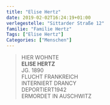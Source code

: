 ```yaml
---
title: "Elise Hertz"
date: 2019-02-02T16:24:19+01:00
verlegestelle: "Sittarder Straße 12"
familie: "Familie Hertz"
Tags: ["Elise Hertz"]
Categories: ["Menschen"]
---
```


> HIER WOHNTE <br />
> **ELISE HERTZ** <br />
> JG. 1890 <br />
> FLUCHT FRANKREICH <br />
> INTERNIERT DRANCY <br />
> DEPORTIERT1942 <br />
> ERMORDET IN AUSCHWITZ <br />
